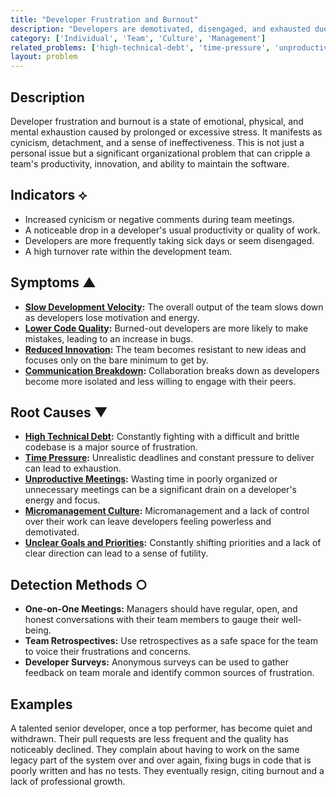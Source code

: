```yaml
---
title: "Developer Frustration and Burnout"
description: "Developers are demotivated, disengaged, and exhausted due to persistent issues in the work environment and codebase."
category: ['Individual', 'Team', 'Culture', 'Management']
related_problems: ['high-technical-debt', 'time-pressure', 'unproductive-meetings']
layout: problem
---
```


## Description
Developer frustration and burnout is a state of emotional, physical, and mental exhaustion caused by prolonged or excessive stress. It manifests as cynicism, detachment, and a sense of ineffectiveness. This is not just a personal issue but a significant organizational problem that can cripple a team's productivity, innovation, and ability to maintain the software.

## Indicators ⟡
- Increased cynicism or negative comments during team meetings.
- A noticeable drop in a developer's usual productivity or quality of work.
- Developers are more frequently taking sick days or seem disengaged.
- A high turnover rate within the development team.

## Symptoms ▲
- **[Slow Development Velocity](slow-development-velocity.md):** The overall output of the team slows down as developers lose motivation and energy.
- **[Lower Code Quality](lower-code-quality.md):** Burned-out developers are more likely to make mistakes, leading to an increase in bugs.
- **[Reduced Innovation](reduced-innovation.md):** The team becomes resistant to new ideas and focuses only on the bare minimum to get by.
- **[Communication Breakdown](communication-breakdown.md):** Collaboration breaks down as developers become more isolated and less willing to engage with their peers.

## Root Causes ▼
- **[High Technical Debt](high-technical-debt.md):** Constantly fighting with a difficult and brittle codebase is a major source of frustration.
- **[Time Pressure](time-pressure.md):** Unrealistic deadlines and constant pressure to deliver can lead to exhaustion.
- **[Unproductive Meetings](unproductive-meetings.md):** Wasting time in poorly organized or unnecessary meetings can be a significant drain on a developer's energy and focus.
- **[Micromanagement Culture](micromanagement-culture.md):** Micromanagement and a lack of control over their work can leave developers feeling powerless and demotivated.
- **[Unclear Goals and Priorities](unclear-goals-and-priorities.md):** Constantly shifting priorities and a lack of clear direction can lead to a sense of futility.

## Detection Methods ○
- **One-on-One Meetings:** Managers should have regular, open, and honest conversations with their team members to gauge their well-being.
- **Team Retrospectives:** Use retrospectives as a safe space for the team to voice their frustrations and concerns.
- **Developer Surveys:** Anonymous surveys can be used to gather feedback on team morale and identify common sources of frustration.

## Examples
A talented senior developer, once a top performer, has become quiet and withdrawn. Their pull requests are less frequent and the quality has noticeably declined. They complain about having to work on the same legacy part of the system over and over again, fixing bugs in code that is poorly written and has no tests. They eventually resign, citing burnout and a lack of professional growth.
